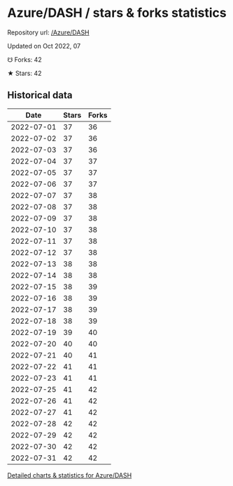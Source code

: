 # Azure/DASH / stars & forks statistics

Repository url: [/Azure/DASH](https://github.com/Azure/DASH)

Updated on Oct 2022, 07

☋ Forks: 42

★ Stars: 42

## Historical data
| Date | Stars | Forks |
|------|-------|-------|
| 2022-07-01 | 37 | 36 | 
| 2022-07-02 | 37 | 36 | 
| 2022-07-03 | 37 | 36 | 
| 2022-07-04 | 37 | 37 | 
| 2022-07-05 | 37 | 37 | 
| 2022-07-06 | 37 | 37 | 
| 2022-07-07 | 37 | 38 | 
| 2022-07-08 | 37 | 38 | 
| 2022-07-09 | 37 | 38 | 
| 2022-07-10 | 37 | 38 | 
| 2022-07-11 | 37 | 38 | 
| 2022-07-12 | 37 | 38 | 
| 2022-07-13 | 38 | 38 | 
| 2022-07-14 | 38 | 38 | 
| 2022-07-15 | 38 | 39 | 
| 2022-07-16 | 38 | 39 | 
| 2022-07-17 | 38 | 39 | 
| 2022-07-18 | 38 | 39 | 
| 2022-07-19 | 39 | 40 | 
| 2022-07-20 | 40 | 40 | 
| 2022-07-21 | 40 | 41 | 
| 2022-07-22 | 41 | 41 | 
| 2022-07-23 | 41 | 41 | 
| 2022-07-25 | 41 | 42 | 
| 2022-07-26 | 41 | 42 | 
| 2022-07-27 | 41 | 42 | 
| 2022-07-28 | 42 | 42 | 
| 2022-07-29 | 42 | 42 | 
| 2022-07-30 | 42 | 42 | 
| 2022-07-31 | 42 | 42 | 


[Detailed charts & statistics for Azure/DASH](https://reviewgithub.com/rep/Azure/DASH)
